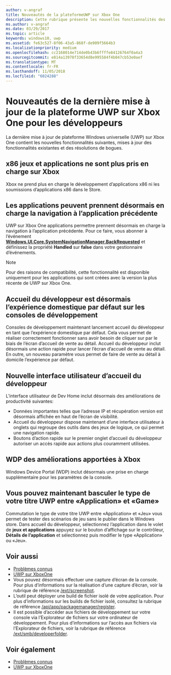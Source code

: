 ```yaml
---
author: v-angraf
title: Nouveautés de la plateformeUWP sur Xbox One
description: Cette rubrique présente les nouvelles fonctionnalités des applications UWP sur XboxOne.
ms.author: v-angraf
ms.date: 03/29/2017
ms.topic: article
keywords: windows10, uwp
ms.assetid: fe63c527-8f06-43a5-868f-de909f5664b3
ms.localizationpriority: medium
ms.openlocfilehash: cc2168014e714de0b43b6ffffe84126764f0a4a3
ms.sourcegitcommit: e814a13978f33654d8e995584f4b047cb53e0aef
ms.translationtype: MT
ms.contentlocale: fr-FR
ms.lasthandoff: 11/05/2018
ms.locfileid: "6024288"
---
```

# <a name="whats-new-for-developers-in-the-latest-update-of-uwp-on-xbox-one"></a>Nouveautés de la dernière mise à jour de la plateforme UWP sur Xbox One pour les développeurs

La dernière mise à jour de plateforme Windows universelle (UWP) sur Xbox One contient les nouvelles fonctionnalités suivantes, mises à jour des fonctionnalités existantes et des résolutions de bogues.

## <a name="x86-apps-and-games-are-no-longer-supported-on-xbox"></a>x86 jeux et applications ne sont plus pris en charge sur Xbox  
Xbox ne prend plus en charge le développement d’applications x86 ni les soumissions d’applications x86 dans le Store.

## <a name="apps-can-now-support-navigating-back-to-the-previous-app"></a>Les applications peuvent prennent désormais en charge la navigation à l’application précédente 
UWP sur Xbox One applications permettre prennent désormais en charge la navigation à l’application précédente. Pour ce faire, vous abonner à l’événement [**Windows.UI.Core.SystemNavigationManager.BackRequested**](https://msdn.microsoft.com/library/windows/apps/dn893595) et définissez la propriété **Handled** sur **false** dans votre gestionnaire d’événements.

> [!NOTE]
> Pour des raisons de compatibilité, cette fonctionnalité est disponible uniquement pour les applications qui sont créées avec la version la plus récente de UWP sur Xbox One. 

## <a name="dev-home-is-now-the-default-home-experience-on-development-consoles"></a>Accueil du développeur est désormais l’expérience domestique par défaut sur les consoles de développement
Consoles de développement maintenant lancement accueil du développeur en tant que l’expérience domestique par défaut. Cela vous permet de réaliser correctement fonctionner sans avoir besoin de cliquer sur par le biais de l’écran d’accueil de vente au détail. Accueil du développeur inclut désormais une action rapide pour lancer l’écran d’accueil de vente au détail. En outre, un nouveau paramètre vous permet de faire de vente au détail à domicile l’expérience par défaut. 

## <a name="new-dev-home-user-interface"></a>Nouvelle interface utilisateur d’accueil du développeur
L’interface utilisateur de Dev Home inclut désormais des améliorations de productivité suivantes:
 - Données importantes telles que l’adresse IP et récupération version est désormais affichée en haut de l’écran de visibilité. 
 - Accueil du développeur dispose maintenant d’une interface utilisateur à onglets qui regroupe des outils dans des jeux de logique, ce qui permet une navigation rapide.
 - Boutons d’action rapide sur le premier onglet d’accueil du développeur autoriser un accès rapide aux actions plus couramment utilisées. 

## <a name="wdp-for-xbox-enhancements"></a>WDP des améliorations apportées à Xbox
Windows Device Portal (WDP) inclut désormais une prise en charge supplémentaire pour les paramètres de la console. 

## <a name="you-can-now-switch-the-type-of-your-uwp-title-between-app-and-game"></a>Vous pouvez maintenant basculer le type de votre titre UWP entre «Application» et «Game»
Commutation le type de votre titre UWP entre «Application» et «Jeu» vous permet de tester des scénarios de jeu sans le publier dans le Windows store. Dans accueil du développeur, sélectionnez l’application dans le volet de **jeux et applications** appuyez sur le bouton d’affichage sur le contrôleur, **Détails de l’application** et sélectionnez puis modifier le type «Application» ou «Jeu».

## <a name="see-also"></a>Voir aussi
- [Problèmes connus](known-issues.md)
- [UWP sur XboxOne](index.md)
 - Vous pouvez désormais effectuer une capture d’écran de la console. Pour plus d’informations sur la réalisation d’une capture d’écran, voir la rubrique de référence [/ext/screenshot](wdp-media-capture-api.md).
 - L’outil peut déployer une build de fichier isolé de votre application. Pour plus d’informations sur les builds de fichier isolé, consultez la rubrique de référence [/api/app/packagemanager/register](wdp-loose-folder-register-api.md).
 - Il est possible d’accéder aux fichiers de développement sur votre console via l’Explorateur de fichiers sur votre ordinateur de développement. Pour plus d’informations sur l’accès aux fichiers via l’Explorateur de fichiers, voir la rubrique de référence [/ext/smb/developerfolder](wdp-smb-api.md).

## <a name="see-also"></a>Voir également
- [Problèmes connus](known-issues.md)
- [UWP sur XboxOne](index.md)
